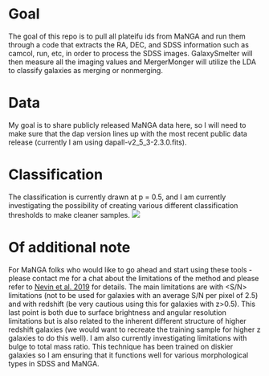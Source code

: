 # Goal
The goal of this repo is to pull all plateifu ids from MaNGA and run them through a code that extracts the RA, DEC, and SDSS information such as camcol, run, etc, in order to process the SDSS images. GalaxySmelter will then measure all the imaging values and MergerMonger will utilize the LDA to classify galaxies as merging or nonmerging.

# Data
My goal is to share publicly released MaNGA data here, so I will need to make sure that the dap version lines up with the most recent public data release (currently I am using dapall-v2_5_3-2.3.0.fits).

# Classification
The classification is currently drawn at p = 0.5, and I am currently investigating the possibility of creating various different classification thresholds to make cleaner samples.
<img src="Panel_7815-6101.png"> 

# Of additional note
For MaNGA folks who would like to go ahead and start using these tools - please contact me for a chat about the limitations of the method and please refer to <a href="https://arxiv.org/abs/1901.01975">Nevin et al. 2019</a> for details. The main limitations are with <S/N> limitations (not to be used for galaxies with an average S/N per pixel of 2.5) and with redshift (be very cautious using this for galaxies with z>0.5). This last point is both due to surface brightness and angular resolution limitations but is also related to the inherent different structure of higher redshift galaxies (we would want to recreate the training sample for higher z galaxies to do this well). I am also currently investigating limitations with bulge to total mass ratio. This technique has been trained on diskier galaxies so I am ensuring that it functions well for various morphological types in SDSS and MaNGA. 
